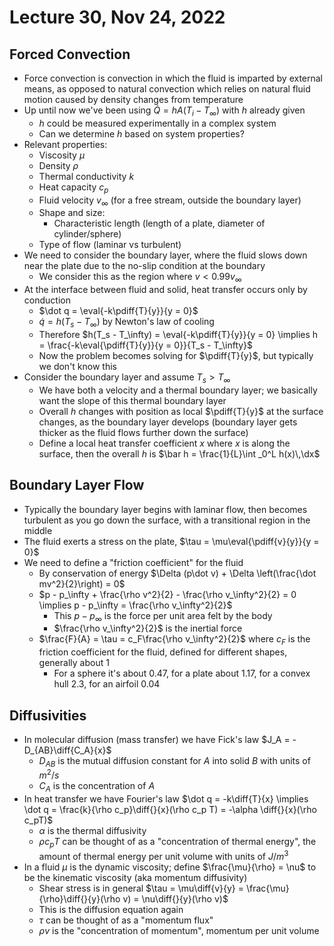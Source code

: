 # Lecture 30, Nov 24, 2022

## Forced Convection

* Force convection is convection in which the fluid is imparted by external means, as opposed to natural convection which relies on natural fluid motion caused by density changes from temperature
* Up until now we've been using $\dot Q = hA(T_i - T_\infty)$ with $h$ already given
	* $h$ could be measured experimentally in a complex system
	* Can we determine $h$ based on system properties?
* Relevant properties:
	* Viscosity $\mu$
	* Density $\rho$
	* Thermal conductivity $k$
	* Heat capacity $c_p$
	* Fluid velocity $v_\infty$ (for a free stream, outside the boundary layer)
	* Shape and size:
		* Characteristic length (length of a plate, diameter of cylinder/sphere)
	* Type of flow (laminar vs turbulent)
* We need to consider the boundary layer, where the fluid slows down near the plate due to the no-slip condition at the boundary
	* We consider this as the region where $v < 0.99v_{\infty}$
* At the interface between fluid and solid, heat transfer occurs only by conduction
	* $\dot q = \eval{-k\pdiff{T}{y}}{y = 0}$
	* $\dot q = h(T_s - T_\infty)$ by Newton's law of cooling
	* Therefore $h(T_s - T_\infty) = \eval{-k\pdiff{T}{y}}{y = 0} \implies h = \frac{-k\eval{\pdiff{T}{y}}{y = 0}}{T_s - T_\infty}$
	* Now the problem becomes solving for $\pdiff{T}{y}$, but typically we don't know this
* Consider the boundary layer and assume $T_s > T_\infty$
	* We have both a velocity and a thermal boundary layer; we basically want the slope of this thermal boundary layer
	* Overall $h$ changes with position as local $\pdiff{T}{y}$ at the surface changes, as the boundary layer develops (boundary layer gets thicker as the fluid flows further down the surface)
	* Define a local heat transfer coefficient $x$ where $x$ is along the surface, then the overall $h$ is $\bar h = \frac{1}{L}\int _0^L h(x)\,\dx$

## Boundary Layer Flow

* Typically the boundary layer begins with laminar flow, then becomes turbulent as you go down the surface, with a transitional region in the middle
* The fluid exerts a stress on the plate, $\tau = \mu\eval{\pdiff{v}{y}}{y = 0}$
* We need to define a "friction coefficient" for the fluid
	* By conservation of energy $\Delta (p\dot v) + \Delta \left(\frac{\dot mv^2}{2}\right) = 0$
	* $p - p_\infty + \frac{\rho v^2}{2} - \frac{\rho v_\infty^2}{2} = 0 \implies p - p_\infty = \frac{\rho v_\infty^2}{2}$
		* This $p - p_\infty$ is the force per unit area felt by the body
		* $\frac{\rho v_\infty^2}{2}$ is the inertial force
	* $\frac{F}{A} = \tau = c_F\frac{\rho v_\infty^2}{2}$ where $c_F$ is the friction coefficient for the fluid, defined for different shapes, generally about 1
		* For a sphere it's about 0.47, for a plate about 1.17, for a convex hull 2.3, for an airfoil 0.04

## Diffusivities

* In molecular diffusion (mass transfer) we have Fick's law $J_A = -D_{AB}\diff{C_A}{x}$
	* $D_{AB}$ is the mutual diffusion constant for $A$ into solid $B$ with units of $\si{m^2/s}$
	* $C_A$ is the concentration of $A$
* In heat transfer we have Fourier's law $\dot q = -k\diff{T}{x} \implies \dot q = \frac{k}{\rho c_p}\diff{}{x}(\rho c_p T) = -\alpha \diff{}{x}(\rho c_pT)$
	* $\alpha$ is the thermal diffusivity
	* $\rho c_pT$ can be thought of as a "concentration of thermal energy", the amount of thermal energy per unit volume with units of $\si{J/m^3}$
* In a fluid $\mu$ is the dynamic viscosity; define $\frac{\mu}{\rho} = \nu$ to be the kinematic viscosity (aka momentum diffusivity)
	* Shear stress is in general $\tau = \mu\diff{v}{y} = \frac{\mu}{\rho}\diff{}{y}(\rho v) = \nu\diff{}{y}(\rho v)$
	* This is the diffusion equation again
	* $\tau$ can be thought of as a "momentum flux"
	* $\rho v$ is the "concentration of momentum", momentum per unit volume

